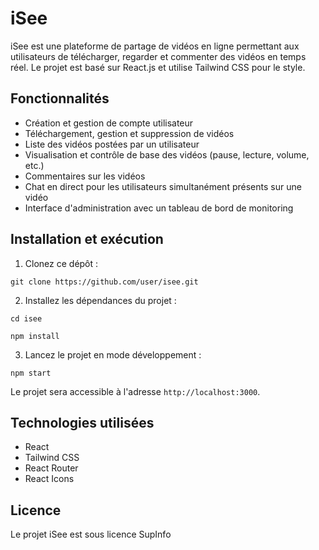 # iSee

iSee est une plateforme de partage de vidéos en ligne permettant aux utilisateurs de télécharger, regarder et commenter des vidéos en temps réel. Le projet est basé sur React.js et utilise Tailwind CSS pour le style.

## Fonctionnalités

- Création et gestion de compte utilisateur
- Téléchargement, gestion et suppression de vidéos
- Liste des vidéos postées par un utilisateur
- Visualisation et contrôle de base des vidéos (pause, lecture, volume, etc.)
- Commentaires sur les vidéos
- Chat en direct pour les utilisateurs simultanément présents sur une vidéo
- Interface d'administration avec un tableau de bord de monitoring

## Installation et exécution

1. Clonez ce dépôt :

`git clone https://github.com/user/isee.git`

2. Installez les dépendances du projet :

`cd isee`

`npm install`


3. Lancez le projet en mode développement :

`npm start`


Le projet sera accessible à l'adresse `http://localhost:3000`.

## Technologies utilisées

- React
- Tailwind CSS
- React Router
- React Icons


## Licence

Le projet iSee est sous licence SupInfo
